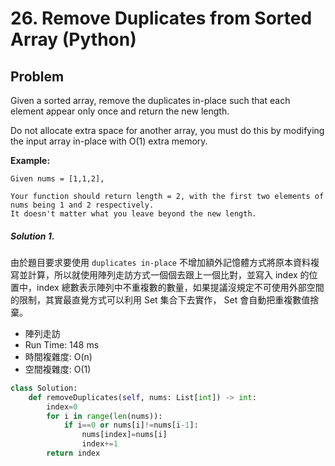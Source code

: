 #  26. Remove Duplicates from Sorted Array (Python)

## Problem

Given a sorted array, remove the duplicates in-place such that each element appear only once and return the new length.

Do not allocate extra space for another array, you must do this by modifying the input array in-place with O(1) extra memory.

**Example:**

```
Given nums = [1,1,2],

Your function should return length = 2, with the first two elements of nums being 1 and 2 respectively.
It doesn't matter what you leave beyond the new length.
```

##### Solution 1.

由於題目要求要使用 `duplicates in-place` 不增加額外記憶體方式將原本資料複寫並計算，所以就使用陣列走訪方式一個個去跟上一個比對，並寫入 index 的位置中，index 總數表示陣列中不重複數的數量，如果提議沒規定不可使用外部空間的限制，其實最直覺方式可以利用 Set 集合下去實作， Set 會自動把重複數值捨棄。

- 陣列走訪
- Run Time: 148 ms
- 時間複雜度: O(n)
- 空間複雜度: O(1)

```py
class Solution:
    def removeDuplicates(self, nums: List[int]) -> int:
        index=0
        for i in range(len(nums)):
            if i==0 or nums[i]!=nums[i-1]:
                nums[index]=nums[i]
                index+=1
        return index

```

